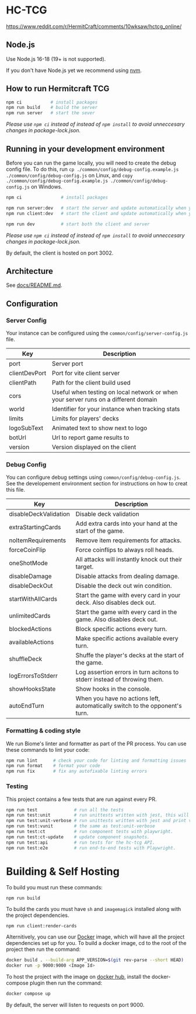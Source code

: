# HC-TCG

https://www.reddit.com/r/HermitCraft/comments/10wksaw/hctcg_online/

## Node.js

Use Node.js 16-18 (19+ is not supported).

If you don't have Node.js yet we recommend using [nvm](https://github.com/nvm-sh/nvm).

## How to run Hermitcraft TCG

```sh
npm ci           # install packages
npm run build    # build the server
npm run server   # start the sever
```

_Please use `npm ci` instead of instead of `npm install` to avoid unneccesary changes in package-lock.json._

## Running in your development environment

Before you can run the game locally, you will need to create the debug config file. To do this, run `cp ./common/config/debug-config.example.js ./common/config/debug-config.js` on Linux, and `copy ./common/config/debug-config.example.js ./common/config/debug-config.js` on Windows.

```sh
npm ci               # install packages

npm run server:dev   # start the server and update automatically when you make changes
npm run client:dev   # start the client and update automatically when you make changes

npm run dev          # start both the client and server
```

_Please use `npm ci` instead of instead of `npm install` to avoid unneccesary changes in package-lock.json._

By default, the client is hosted on port 3002.

## Architecture

See [docs/README.md](./docs/README.md).

## Configuration

### Server Config

Your instance can be configured using the `common/config/server-config.js` file.

| Key           | Description                                                                         |
| ------------- | ----------------------------------------------------------------------------------- |
| port          | Server port                                                                         |
| clientDevPort | Port for vite client server                                                         |
| clientPath    | Path for the client build used                                                      |
| cors          | Useful when testing on local network or when your server runs on a different domain |
| world         | Identifier for your instance when tracking stats                                    |
| limits        | Limits for players' decks                                                           |
| logoSubText   | Animated text to show next to logo                                                  |
| botUrl        | Url to report game results to                                                       |
| version       | Version displayed on the client                                                     |

### Debug Config

You can configure debug settings using `common/config/debug-config.js`. See the developement environment section for instructions on how to creat this file.

| Key                   | Description                                                                 |
| --------------------- | --------------------------------------------------------------------------- |
| disableDeckValidation | Disable deck validation                                                     |
| extraStartingCards    | Add extra cards into your hand at the start of the game.                    |
| noItemRequirements    | Remove item requirements for attacks.                                       |
| forceCoinFlip         | Force coinflips to always roll heads.                                       |
| oneShotMode           | All attacks will instantly knock out their target.                          |
| disableDamage         | Disable attacks from dealing damage.                                        |
| disableDeckOut        | Disable the deck out win condition.                                         |
| startWithAllCards     | Start the game with every card in your deck. Also disables deck out.        |
| unlimitedCards        | Start the game with every card in the game. Also disables deck out.         |
| blockedActions        | Block specific actions every turn.                                          |
| availableActions      | Make specific actions available every turn.                                 |
| shuffleDeck           | Shuffe the player's decks at the start of the game.                         |
| logErrorsToStderr     | Log assertion errors in turn acitons to stderr instead of throwing them.    |
| showHooksState        | Show hooks in the console.                                                  |
| autoEndTurn           | When you have no actions left, automatically switch to the opponent's turn. |

### Formatting & coding style

We run Biome's linter and formatter as part of the PR process. You can use these commands to lint your code:

```sh
npm run lint      # check your code for linting and formatting issues
npm run format    # format your code
npm run fix       # fix any autofixable linting errors
```

### Testing

This project contains a few tests that are run against every PR.

```sh
npm run test              # run all the tests
npm run test:unit         # run unittests written with jest, this will catch most errors.
npm run test:unit-verbose # run unittests written with jest and print verbose logs for debugging.
npm run test:vunit        # the same as test:unit-verbose
npm run test:ct           # run component tests with playwright.
npm run test:ct-update    # update component snapshots.
npm run test:api          # run tests for the hc-tcg API.
npm run test:e2e          # run end-to-end tests with Playwright.
```

# Building & Self Hosting

To build you must run these commands:
```
npm run build
```

To build the cards you must have `sh` and `imagemagick` installed along with the project dependencies.
```
npm run client:render-cards
```

Alternitively, you can use our [Docker](https://docs.docker.com/) image, which will have all the project dependencies set up for you.
To build a docker image, cd to the root of the project then run the command:

```sh
docker build . --build-arg APP_VERSION=$(git rev-parse --short HEAD)
docker run -p 9000:9000 <Image Id>
```

To host the project with the image on [docker hub](https://hub.docker.com/r/benji42/hc-tcg), install the docker-compose plugin then run the command:

```sh
docker compose up
```

By default, the server will listen to requests on port 9000.
